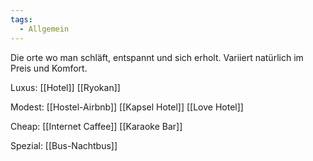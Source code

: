 ```yaml
---
tags:
  - Allgemein
---
```

Die orte wo man schläft, entspannt und sich erholt.
Variiert natürlich im Preis und Komfort.

Luxus: 
[[Hotel]]
[[Ryokan]]

Modest:
[[Hostel-Airbnb]]
[[Kapsel Hotel]]
[[Love Hotel]]

Cheap:
[[Internet Caffee]]
[[Karaoke Bar]]

Spezial:
[[Bus-Nachtbus]]
